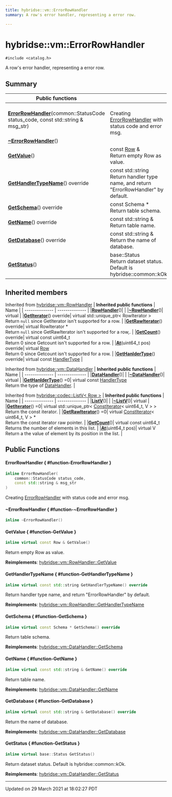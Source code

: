 ```yaml
---
title: hybridse::vm::ErrorRowHandler
summary: A row's error handler, representing a error row. 

---
```

# hybridse::vm::ErrorRowHandler



`#include <catalog.h>`

A row's error handler, representing a error row. 
## Summary


|  Public functions|            |
| -------------- | -------------- |
|**[ErrorRowHandler](/hybridse/usage/api/c++/Classes/classhybridse_1_1vm_1_1_error_row_handler.md#function-errorrowhandler)**(common::StatusCode status_code, const std::string & msg_str)| <br>Creating [ErrorRowHandler](/hybridse/usage/api/c++/Classes/classhybridse_1_1vm_1_1_error_row_handler.md) with status code and error msg.  |
|**[~ErrorRowHandler](/hybridse/usage/api/c++/Classes/classhybridse_1_1vm_1_1_error_row_handler.md#function-~errorrowhandler)**()|  |
|**[GetValue](/hybridse/usage/api/c++/Classes/classhybridse_1_1vm_1_1_error_row_handler.md#function-getvalue)**()| const [Row](/hybridse/usage/api/c++/Classes/classhybridse_1_1codec_1_1_row.md) & <br>Return empty Row as value.  |
|**[GetHandlerTypeName](/hybridse/usage/api/c++/Classes/classhybridse_1_1vm_1_1_error_row_handler.md#function-gethandlertypename)**() override| const std::string <br>Return handler type name, and return "ErrorRowHandler" by default.  |
|**[GetSchema](/hybridse/usage/api/c++/Classes/classhybridse_1_1vm_1_1_error_row_handler.md#function-getschema)**() override| const Schema * <br>Return table schema.  |
|**[GetName](/hybridse/usage/api/c++/Classes/classhybridse_1_1vm_1_1_error_row_handler.md#function-getname)**() override| const std::string & <br>Return table name.  |
|**[GetDatabase](/hybridse/usage/api/c++/Classes/classhybridse_1_1vm_1_1_error_row_handler.md#function-getdatabase)**() override| const std::string & <br>Return the name of database.  |
|**[GetStatus](/hybridse/usage/api/c++/Classes/classhybridse_1_1vm_1_1_error_row_handler.md#function-getstatus)**()| base::Status <br>Return dataset status. Default is hybridse::common::kOk.  |

## Inherited members
Inherited from [hybridse::vm::RowHandler](/hybridse/usage/api/c++/Classes/classhybridse_1_1vm_1_1_row_handler.md)
| **Inherited public functions** | Name           |
| -------------- | -------------- |
|**[RowHandler](/hybridse/usage/api/c++/Classes/classhybridse_1_1vm_1_1_row_handler.md#function-rowhandler)**()|  |
|**[~RowHandler](/hybridse/usage/api/c++/Classes/classhybridse_1_1vm_1_1_row_handler.md#function-~rowhandler)**()| virtual  |
|**[GetIterator](/hybridse/usage/api/c++/Classes/classhybridse_1_1vm_1_1_row_handler.md#function-getiterator)**() override| virtual std::unique_ptr< RowIterator > <br>Return `null` since GetIterator isn't supported for a row.  |
|**[GetRawIterator](/hybridse/usage/api/c++/Classes/classhybridse_1_1vm_1_1_row_handler.md#function-getrawiterator)**() override| virtual RowIterator * <br>Return `null` since GetRawIterator isn't supported for a row,.  |
|**[GetCount](/hybridse/usage/api/c++/Classes/classhybridse_1_1vm_1_1_row_handler.md#function-getcount)**() override| virtual const uint64_t <br>Return 0 since Getcount isn't supported for a row.  |
|**[At](/hybridse/usage/api/c++/Classes/classhybridse_1_1vm_1_1_row_handler.md#function-at)**(uint64_t pos) override| virtual [Row](/hybridse/usage/api/c++/Classes/classhybridse_1_1codec_1_1_row.md) <br>Return 0 since Getcount isn't supported for a row.  |
|**[GetHanlderType](/hybridse/usage/api/c++/Classes/classhybridse_1_1vm_1_1_row_handler.md#function-gethanldertype)**() override| virtual const [HandlerType](/hybridse/usage/api/c++/Namespaces/namespacehybridse_1_1vm.md#enum-handlertype)  |

Inherited from [hybridse::vm::DataHandler](/hybridse/usage/api/c++/Classes/classhybridse_1_1vm_1_1_data_handler.md)
| **Inherited public functions** | Name           |
| -------------- | -------------- |
|**[DataHandler](/hybridse/usage/api/c++/Classes/classhybridse_1_1vm_1_1_data_handler.md#function-datahandler)**()|  |
|**[~DataHandler](/hybridse/usage/api/c++/Classes/classhybridse_1_1vm_1_1_data_handler.md#function-~datahandler)**()| virtual  |
|**[GetHanlderType](/hybridse/usage/api/c++/Classes/classhybridse_1_1vm_1_1_data_handler.md#function-gethanldertype)**() =0| virtual const [HandlerType](/hybridse/usage/api/c++/Namespaces/namespacehybridse_1_1vm.md#enum-handlertype) <br>Return the type of [DataHandler](/hybridse/usage/api/c++/Classes/classhybridse_1_1vm_1_1_data_handler.md).  |

Inherited from [hybridse::codec::ListV< Row >](/hybridse/usage/api/c++/Classes/classhybridse_1_1codec_1_1_list_v.md)
| **Inherited public functions** | Name           |
| -------------- | -------------- |
|**[ListV](/hybridse/usage/api/c++/Classes/classhybridse_1_1codec_1_1_list_v.md#function-listv)**()|  |
|**[~ListV](/hybridse/usage/api/c++/Classes/classhybridse_1_1codec_1_1_list_v.md#function-~listv)**()| virtual  |
|**[GetIterator](/hybridse/usage/api/c++/Classes/classhybridse_1_1codec_1_1_list_v.md#function-getiterator)**() =0| virtual std::unique_ptr< [ConstIterator](/hybridse/usage/api/c++/Classes/classhybridse_1_1base_1_1_const_iterator.md)< uint64_t, V > > <br>Return the const iterator.  |
|**[GetRawIterator](/hybridse/usage/api/c++/Classes/classhybridse_1_1codec_1_1_list_v.md#function-getrawiterator)**() =0| virtual [ConstIterator](/hybridse/usage/api/c++/Classes/classhybridse_1_1base_1_1_const_iterator.md)< uint64_t, V > * <br>Return the const iterator raw pointer.  |
|**[GetCount](/hybridse/usage/api/c++/Classes/classhybridse_1_1codec_1_1_list_v.md#function-getcount)**()| virtual const uint64_t <br>Returns the number of elements in this list.  |
|**[At](/hybridse/usage/api/c++/Classes/classhybridse_1_1codec_1_1_list_v.md#function-at)**(uint64_t pos)| virtual V <br>Return a the value of element by its position in the list.  |


## Public Functions

#### ErrorRowHandler { #function-ErrorRowHandler }

```cpp
inline ErrorRowHandler(
    common::StatusCode status_code,
    const std::string & msg_str
)
```

Creating [ErrorRowHandler](/hybridse/usage/api/c++/Classes/classhybridse_1_1vm_1_1_error_row_handler.md) with status code and error msg. 

#### ~ErrorRowHandler { #function-~ErrorRowHandler }

```cpp
inline ~ErrorRowHandler()
```


#### GetValue { #function-GetValue }

```cpp
inline virtual const Row & GetValue()
```

Return empty Row as value. 

**Reimplements**: [hybridse::vm::RowHandler::GetValue](/hybridse/usage/api/c++/Classes/classhybridse_1_1vm_1_1_row_handler.md#function-getvalue)


#### GetHandlerTypeName { #function-GetHandlerTypeName }

```cpp
inline virtual const std::string GetHandlerTypeName() override
```

Return handler type name, and return "ErrorRowHandler" by default. 

**Reimplements**: [hybridse::vm::RowHandler::GetHandlerTypeName](/hybridse/usage/api/c++/Classes/classhybridse_1_1vm_1_1_row_handler.md#function-gethandlertypename)


#### GetSchema { #function-GetSchema }

```cpp
inline virtual const Schema * GetSchema() override
```

Return table schema. 

**Reimplements**: [hybridse::vm::DataHandler::GetSchema](/hybridse/usage/api/c++/Classes/classhybridse_1_1vm_1_1_data_handler.md#function-getschema)


#### GetName { #function-GetName }

```cpp
inline virtual const std::string & GetName() override
```

Return table name. 

**Reimplements**: [hybridse::vm::DataHandler::GetName](/hybridse/usage/api/c++/Classes/classhybridse_1_1vm_1_1_data_handler.md#function-getname)


#### GetDatabase { #function-GetDatabase }

```cpp
inline virtual const std::string & GetDatabase() override
```

Return the name of database. 

**Reimplements**: [hybridse::vm::DataHandler::GetDatabase](/hybridse/usage/api/c++/Classes/classhybridse_1_1vm_1_1_data_handler.md#function-getdatabase)


#### GetStatus { #function-GetStatus }

```cpp
inline virtual base::Status GetStatus()
```

Return dataset status. Default is hybridse::common::kOk. 

**Reimplements**: [hybridse::vm::DataHandler::GetStatus](/hybridse/usage/api/c++/Classes/classhybridse_1_1vm_1_1_data_handler.md#function-getstatus)


-------------------------------

Updated on 29 March 2021 at 18:02:27 PDT